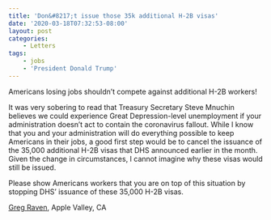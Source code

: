 ```yaml
---
title: 'Don&#8217;t issue those 35k additional H-2B visas'
date: '2020-03-18T07:32:53-08:00'
layout: post
categories:
    - Letters
tags:
    - jobs
    - 'President Donald Trump'
---
```


Americans losing jobs shouldn’t compete against additional H-2B workers!

It was very sobering to read that Treasury Secretary Steve Mnuchin believes we could experience Great Depression-level unemployment if your administration doesn’t act to contain the coronavirus fallout. While I know that you and your administration will do everything possible to keep Americans in their jobs, a good first step would be to cancel the issuance of the 35,000 additional H-2B visas that DHS announced earlier in the month. Given the change in circumstances, I cannot imagine why these visas would still be issued.

Please show Americans workers that you are on top of this situation by stopping DHS’ issuance of these 35,000 H-2B visas.

[Greg Raven](https://www.gregraven.org/), Apple Valley, CA